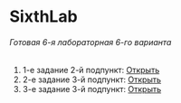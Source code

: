 # SixthLab
###### Готовая 6-я лабораторная 6-го варианта
1. 1-е задание 2-й подпункт: 
[Открыть](https://github.com/Limfips/SixthLab/tree/master/FirstTaskOfTheSecondOption "Второе задание")
 2. 2-е задание 3-й подпункт: 
[Открыть](https://github.com/Limfips/SixthLab/tree/master/SecondTaskOfTheThirdOption "Второе задание")
 3. 3-е задание 3-й подпункт: 
[Открыть](https://github.com/Limfips/SixthLab/tree/master/ThirdTaskOfTheThirdOption "Второе задание")
